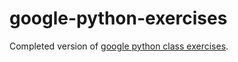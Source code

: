 google-python-exercises
=======================

Completed version of [google python class exercises](https://developers.google.com/edu/python).
